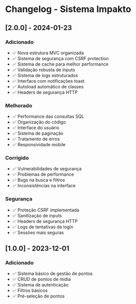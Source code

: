 # Changelog - Sistema Impakto

## [2.0.0] - 2024-01-23

### Adicionado
- ✅ Nova estrutura MVC organizada
- ✅ Sistema de segurança com CSRF protection
- ✅ Sistema de cache para melhor performance
- ✅ Validação robusta de inputs
- ✅ Sistema de logs estruturados
- ✅ Interface com notificações toast
- ✅ Autoload automático de classes
- ✅ Headers de segurança HTTP

### Melhorado
- ✅ Performance das consultas SQL
- ✅ Organização do código
- ✅ Interface do usuário
- ✅ Sistema de paginação
- ✅ Tratamento de erros
- ✅ Responsividade mobile

### Corrigido
- ✅ Vulnerabilidades de segurança
- ✅ Problemas de performance
- ✅ Bugs na busca e filtros
- ✅ Inconsistências na interface

### Segurança
- ✅ Proteção CSRF implementada
- ✅ Sanitização de inputs
- ✅ Headers de segurança HTTP
- ✅ Logs de tentativas de login
- ✅ Sessões mais seguras

## [1.0.0] - 2023-12-01

### Adicionado
- ✅ Sistema básico de gestão de pontos
- ✅ CRUD de pontos de mídia
- ✅ Sistema de autenticação
- ✅ Filtros básicos
- ✅ Pré-seleção de pontos
